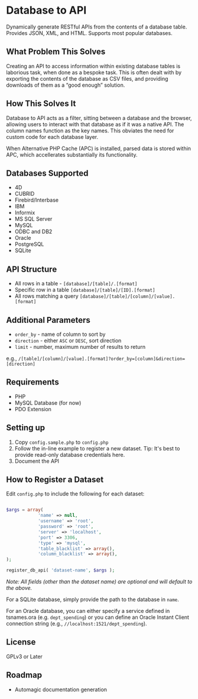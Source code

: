 Database to API
=======================

Dynamically generate RESTful APIs from the contents of a database table. Provides JSON, XML, and HTML. Supports most popular databases.

What Problem This Solves
------------------------

Creating an API to access information within existing database tables is laborious task, when done as a bespoke task. This is often dealt with by exporting the contents of the database as CSV files, and providing downloads of them as a “good enough” solution.

How This Solves It
------------------

Database to API acts as a filter, sitting between a database and the browser, allowing users to interact with that database as if it was a native API. The column names function as the key names. This obviates the need for custom code for each database layer.

When Alternative PHP Cache (APC) is installed, parsed data is stored within APC, which accellerates substantially its functionality.


Databases Supported
-------------------

* 4D
* CUBRID
* Firebird/Interbase
* IBM
* Informix
* MS SQL Server
* MySQL
* ODBC and DB2
* Oracle
* PostgreSQL
* SQLite

API Structure
-------------

* All rows in a table - `[database]/[table]/.[format]`
* Specific row in a table `[database]/[table]/[ID].[format]`
* All rows matching a query `[database]/[table]/[column]/[value].[format]`

Additional Parameters
---------------------

* `order_by` - name of column to sort by
* `direction` - either `ASC` or `DESC`, sort direction
* `limit` - number, maximum number of results to return

e.g., `/[table]/[column]/[value].[format]?order_by=[column]&direction=[direction]`

Requirements
------------

* PHP
* MySQL Database (for now)
* PDO Extension

Setting up
----------

1. Copy `config.sample.php` to `config.php`
2. Follow the in-line example to register a new dataset. Tip: It's best to provide read-only database credentials here.
3. Document the API

How to Register a Dataset
-------------------------

Edit `config.php` to include the following for each dataset:

```php

$args = array( 
			'name' => null,
		    'username' => 'root',
			'password' => 'root',
			'server' => 'localhost',
			'port' => 3306,
			'type' => 'mysql',
			'table_blacklist' => array(),
			'column_blacklist' => array(),
);

register_db_api( 'dataset-name', $args );

```

*Note: All fields (other than the dataset name) are optional and will default to the above.*

For a SQLite database, simply provide the path to the database in `name`.

For an Oracle database, you can either specify a service defined in tsnames.ora (e.g. `dept_spending`) or you can define an Oracle Instant Client connection string (e.g., `//localhost:1521/dept_spending`).

License
-------

GPLv3 or Later

Roadmap
-------

* Automagic documentation generation